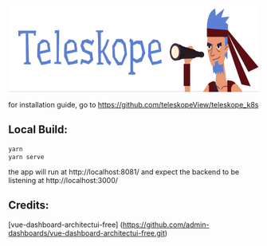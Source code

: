 <img src="./logo3.png"  height="170"> 

for installation guide, go to https://github.com/teleskopeView/teleskope_k8s

## Local Build:

```console
yarn 
yarn serve
```

the app will run at http://localhost:8081/ and expect the backend to be listening at http://localhost:3000/ 

## Credits:

[vue-dashboard-architectui-free] (https://github.com/admin-dashboards/vue-dashboard-architectui-free.git)